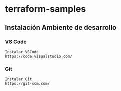 # terraform-samples

## Instalación Ambiente de desarrollo

### VS Code
    Instalar VSCode
    https://code.visualstudio.com/

### Git
    Instalar Git
    https://git-scm.com/